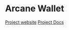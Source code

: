 <!-- ABOUT THE PROJECT -->
# Arcane Wallet
[Project website](https://www.arcanewallet.xyz)
[Project Docs](https://www.docs.arcanewallet.xyz)
